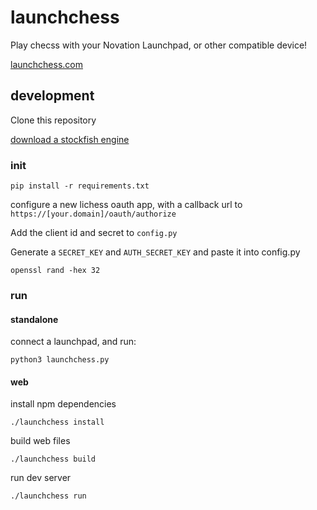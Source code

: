# launchchess

Play checss with your Novation Launchpad, or other compatible device!

[launchchess.com](launchchess.com)

## development
Clone this repository

[download a stockfish engine](https://stockfishchess.org/download/)

### init

`pip install -r requirements.txt`

configure a new lichess oauth app, with a callback url to `https://[your.domain]/oauth/authorize`

Add the client id and secret to `config.py`

Generate a `SECRET_KEY` and `AUTH_SECRET_KEY` and  paste it into config.py

`openssl rand -hex 32`


### run

#### standalone
connect a launchpad, and run:

`python3 launchchess.py`

#### web
install npm dependencies

`./launchchess install`

build web files

`./launchchess build`

run dev server

`./launchchess run`